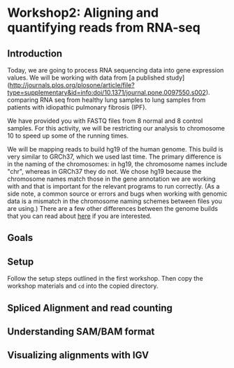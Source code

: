 Workshop2: Aligning and quantifying reads from RNA-seq
======================================================

Introduction
------------

Today, we are going to process RNA sequencing data into gene expression
values. We will be working with data from [a published study] 
(http://journals.plos.org/plosone/article/file?type=supplementary&id=info:doi/10.1371/journal.pone.0097550.s002).
comparing RNA seq from healthy lung samples to lung samples from patients with
idiopathic pulmonary fibrosis (IPF).

We have provided you with FASTQ files from 8 normal and 8 control
samples. For this activity, we will be restricting our analysis to
chromosome 10 to speed up some of the running times.

We will be mapping reads to build hg19 of the human genome. This build
is very similar to GRCh37, which we used last time. The primary difference
is in the naming of the chromosomes: in hg19, the chromosome names include
"chr", whereas in GRCh37 they do not. We chose hg19 because the chromosome
names match those in the gene annotation we are working with and that is
important for the relevant programs to run correctly. (As a side note, a
common source or errors and bugs when working with genomic data is a
mismatch in the chromosome naming schemes between files you are using.) 
There are a few other differences between the genome builds that you can read about
[here](https://wiki.dnanexus.com/Scientific-Notes/human-genome) if you are
interested. 

Goals
-----

Setup
-----
Follow the setup steps outlined in the first workshop.
Then copy the workshop materials and `cd` into the copied directory.

Spliced Alignment and read counting
-----------------------------------

Understanding SAM/BAM format
----------------------------

Visualizing alignments with IGV
-------------------------------